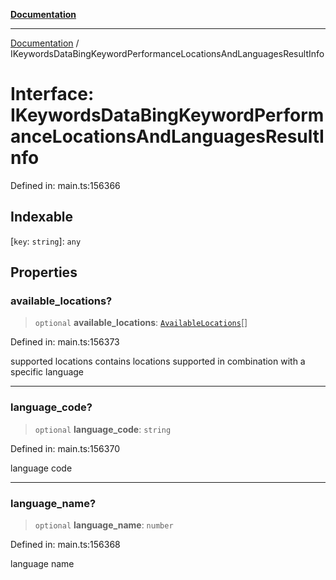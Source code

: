 [**Documentation**](../README.md)

***

[Documentation](../README.md) / IKeywordsDataBingKeywordPerformanceLocationsAndLanguagesResultInfo

# Interface: IKeywordsDataBingKeywordPerformanceLocationsAndLanguagesResultInfo

Defined in: main.ts:156366

## Indexable

\[`key`: `string`\]: `any`

## Properties

### available\_locations?

> `optional` **available\_locations**: [`AvailableLocations`](../classes/AvailableLocations.md)[]

Defined in: main.ts:156373

supported locations
contains locations supported in combination with a specific language

***

### language\_code?

> `optional` **language\_code**: `string`

Defined in: main.ts:156370

language code

***

### language\_name?

> `optional` **language\_name**: `number`

Defined in: main.ts:156368

language name
